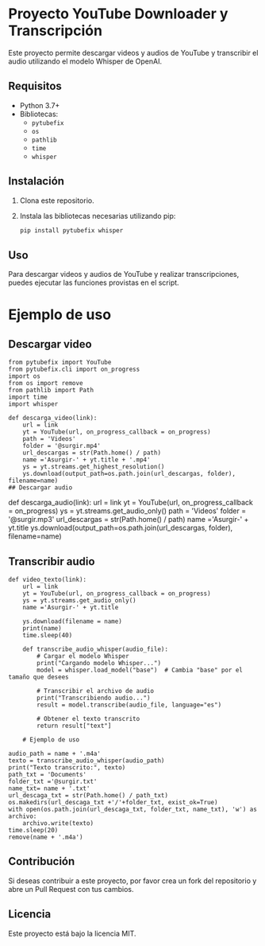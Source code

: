 # Proyecto YouTube Downloader y Transcripción

Este proyecto permite descargar videos y audios de YouTube y transcribir el audio utilizando el modelo Whisper de OpenAI.

## Requisitos

- Python 3.7+
- Bibliotecas:
  - `pytubefix`
  - `os`
  - `pathlib`
  - `time`
  - `whisper`

## Instalación

1. Clona este repositorio.
2. Instala las bibliotecas necesarias utilizando pip:

   ```bash
   pip install pytubefix whisper

## Uso
Para descargar videos y audios de YouTube y realizar transcripciones, puedes ejecutar las funciones provistas en el script.

# Ejemplo de uso
## Descargar video
```
from pytubefix import YouTube
from pytubefix.cli import on_progress
import os
from os import remove
from pathlib import Path
import time
import whisper

def descarga_video(link):
    url = link
    yt = YouTube(url, on_progress_callback = on_progress)
    path = 'Videos'
    folder = '@surgir.mp4'
    url_descargas = str(Path.home() / path)
    name ='Asurgir-' + yt.title + '.mp4'
    ys = yt.streams.get_highest_resolution()
    ys.download(output_path=os.path.join(url_descargas, folder), filename=name)
## Descargar audio
```
def descarga_audio(link):
    url = link
    yt = YouTube(url, on_progress_callback = on_progress)
    ys = yt.streams.get_audio_only()
    path = 'Videos'
    folder = '@surgir.mp3'
    url_descargas = str(Path.home() / path)
    name ='Asurgir-' + yt.title
    ys.download(output_path=os.path.join(url_descargas, folder), filename=name)
## Transcribir audio
```
def video_texto(link):
    url = link
    yt = YouTube(url, on_progress_callback = on_progress)
    ys = yt.streams.get_audio_only()
    name ='Asurgir-' + yt.title
    
    ys.download(filename = name)
    print(name)
    time.sleep(40)

    def transcribe_audio_whisper(audio_file):
        # Cargar el modelo Whisper
        print("Cargando modelo Whisper...")
        model = whisper.load_model("base")  # Cambia "base" por el tamaño que desees
        
        # Transcribir el archivo de audio
        print("Transcribiendo audio...")
        result = model.transcribe(audio_file, language="es")
        
        # Obtener el texto transcrito
        return result["text"]

    # Ejemplo de uso
```
    audio_path = name + '.m4a'
    texto = transcribe_audio_whisper(audio_path)
    print("Texto transcrito:", texto)
    path_txt = 'Documents'
    folder_txt ='@surgir.txt'
    name_txt= name + '.txt'
    url_descaga_txt = str(Path.home() / path_txt)
    os.makedirs(url_descaga_txt +'/'+folder_txt, exist_ok=True)
    with open(os.path.join(url_descaga_txt, folder_txt, name_txt), 'w') as archivo:
        archivo.write(texto)
    time.sleep(20)
    remove(name + '.m4a')
## Contribución
Si deseas contribuir a este proyecto, por favor crea un fork del repositorio y abre un Pull Request con tus cambios.

## Licencia
Este proyecto está bajo la licencia MIT.
